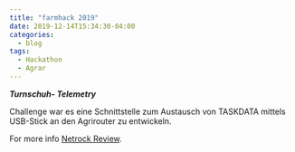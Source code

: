 ```yaml
---
title: "farmhack 2019"
date: 2019-12-14T15:34:30-04:00
categories:
  - blog
tags:
  - Hackathon
  - Agrar
---
```


***Turnschuh- Telemetry***

Challenge war es eine Schnittstelle zum Austausch von TASKDATA mittels USB-Stick an den Agrirouter zu entwickeln.



For more info [Netrock Review][netrock-review].

[netrock-review]: https://www.netrocks.info/de/blog/2019/11/07/so-wars-der-erste-farmhack-hackathon/
